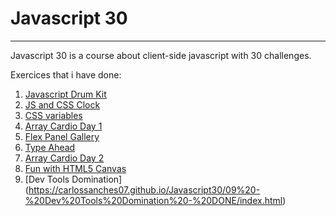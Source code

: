 # Javascript 30
----------------

Javascript 30 is a course about client-side javascript with 30 challenges.

Exercices that i have done: 

1. [Javascript Drum Kit](https://carlossanches07.github.io/Javascript30/01%20-%20JavaScript%20Drum%20Kit%20-%20DONE/index.html)
2. [JS and CSS Clock](https://carlossanches07.github.io/Javascript30/02%20-%20JS%20and%20CSS%20Clock%20-%20DONE/index.html)
3. [CSS variables](https://carlossanches07.github.io/Javascript30/03%20-%20CSS%20Variables%20-%20DONE/index.html)
4. [Array Cardio Day 1](https://carlossanches07.github.io/Javascript30/04%20-%20Array%20Cardio%20Day%201%20-%20DONE/index.html)
5. [Flex Panel Gallery](https://carlossanches07.github.io/Javascript30/05%20-%20Flex%20Panel%20Gallery%20-%20DONE/index.html)
6. [Type Ahead](https://carlossanches07.github.io/Javascript30/06%20-%20Type%20Ahead%20-%20DONE/index.html)
7. [Array Cardio Day 2](https://carlossanches07.github.io/Javascript30/07%20-%20Array%20Cardio%20Day%202%20-%20DONE/index.html)
8. [Fun with HTML5 Canvas](https://carlossanches07.github.io/Javascript30/08%20-%20Fun%20with%20HTML5%20Canvas%20-%20DONE/index.html)
9. [Dev Tools Domination] (https://carlossanches07.github.io/Javascript30/09%20-%20Dev%20Tools%20Domination%20-%20DONE/index.html)